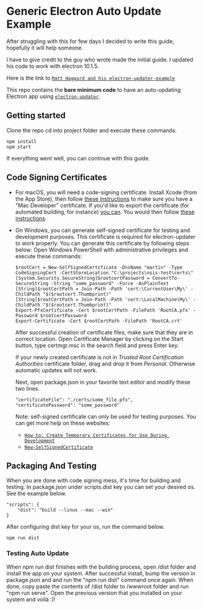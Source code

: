 # Generic Electron Auto Update Example

After struggling with this for few days I decided to write this guide, hopefully it will help someone.

I have to give credit to the guy who wrote made the initial guide. I updated his code to work with electron 10.1.5.

Here is the link to [`Matt Haggard and his electron-updater-example`](https://github.com/iffy/electron-updater-example)

This repo contains the **bare minimum code** to have an auto-updating Electron app using [`electron-updater`](https://github.com/electron-userland/electron-builder/tree/master/packages/electron-updater).

## Getting started

Clone the repo cd into project folder and execute these commands.

```
npm install
npm start
```
If everything went well, you can continue with this guide.

## Code Signing Certificates

* For macOS, you will need a code-signing certificate.
    Install Xcode (from the App Store), then follow [these instructions](https://developer.apple.com/library/content/documentation/IDEs/Conceptual/AppDistributionGuide/MaintainingCertificates/MaintainingCertificates.html#//apple_ref/doc/uid/TP40012582-CH31-SW6) to make sure you have a "Mac Developer" certificate.  If you'd like to export the certificate (for automated building, for instance) [you can](https://developer.apple.com/library/content/documentation/IDEs/Conceptual/AppDistributionGuide/MaintainingCertificates/MaintainingCertificates.html#//apple_ref/doc/uid/TP40012582-CH31-SW7).  You would then follow [these instructions](https://www.electron.build/code-signing).
* On Windows, you can generate self-signed certificate for testing and development purposes. This certificate is required for electron-updater to work properly.
    You can generate this certificate by following steps below:
    Open Windows PowerShell with administrative privileges and execute these commands:
    ```
    $rootCert = New-SelfSignedCertificate -DnsName "martin" -Type CodeSigningCert -CertStoreLocation "C:\projects\nsis-test\certs\"
    [System.Security.SecureString]$rootcertPassword = ConvertTo-SecureString -String "some_password" -Force -AsPlainText
    [String]$rootCertPath = Join-Path -Path 'cert:\CurrentUser\My\' -ChildPath "$($rootcert.Thumbprint)"
    [String]$rootCertPath = Join-Path -Path 'cert:\LocalMachine\My\' -ChildPath "$($rootcert.Thumbprint)"
    Export-PfxCertificate -Cert $rootCertPath -FilePath 'RootCA.pfx' -Password $rootcertPassword
    Export-Certificate -Cert $rootCertPath -FilePath 'RootCA.crt'
    ```
    
    After successful creation of certificate files, make sure that they are in correct location. Open Certificate Manager by clicking on the Start button, type certmgr.msc in the search field and press Enter key.
    
    If your newly created certificate is not in *Trusted Root Certification Authorities* certificate folder, drag and drop it from *Personal*. Otherwise automatic updates will not work.
    
    Next, open package.json in your favorite text editor and modify these two lines.
 
    ```
    "certificateFile": "./certs/some_file.pfx",
    "certificatePassword": "some_password"
    ```
    Note: self-signed certificate can only be used for testing purposes.
    You can get more help on these websites:
    * [`How to: Create Temporary Certificates for Use During Development`](https://docs.microsoft.com/en-us/dotnet/framework/wcf/feature-details/how-to-create-temporary-certificates-for-use-during-development)
    * [`New-SelfSignedCertificate`](https://docs.microsoft.com/en-us/powershell/module/pkiclient/new-selfsignedcertificate?view=win10-ps)

## Packaging And Testing

When you are done with code signing mess, it's time for building and testing. In package.json under scripts.dist key you can set your desired os. See the example below.

```
"scripts": {
    "dist": "build --linux --mac --win"
}
```

After configuring dist key for your os, run the command below.

```
npm run dist
```

### Testing Auto Update

When npm run dist finishes with the building process, open /dist folder and install the app on your system. After successful install, bump the version in package.json and and run the "npm run dist" command once again. 
When done, copy paste the contents of /dist folder to /wwwroot folder and run "npm run serve". Open the previous version that you installed on your system and voilà :)!